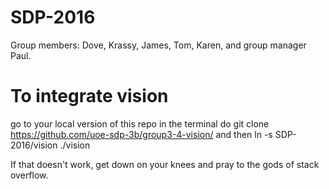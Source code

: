 # SDP-2016

Group members: Dove, Krassy, James, Tom, Karen, and group manager Paul.


# To integrate vision
go to your local version of this repo in the terminal
do git clone https://github.com/uoe-sdp-3b/group3-4-vision/
and then ln -s SDP-2016/vision ./vision

If that doesn't work, get down on your knees and pray to the gods of stack overflow.
